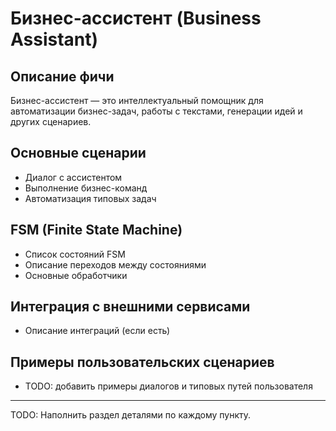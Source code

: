 # Бизнес-ассистент (Business Assistant)

## Описание фичи

Бизнес-ассистент — это интеллектуальный помощник для автоматизации бизнес-задач, работы с текстами, генерации идей и других сценариев.

## Основные сценарии
- Диалог с ассистентом
- Выполнение бизнес-команд
- Автоматизация типовых задач

## FSM (Finite State Machine)
- Список состояний FSM
- Описание переходов между состояниями
- Основные обработчики

## Интеграция с внешними сервисами
- Описание интеграций (если есть)

## Примеры пользовательских сценариев
- TODO: добавить примеры диалогов и типовых путей пользователя

---

TODO: Наполнить раздел деталями по каждому пункту.
